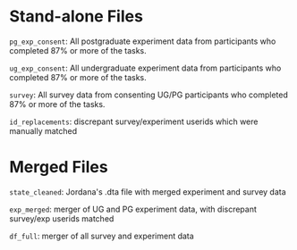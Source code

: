 # Stand-alone Files

`pg_exp_consent`: All postgraduate experiment data from participants who completed 87% or more of the tasks.

`ug_exp_consent`: All undergraduate experiment data from participants who completed 87% or more of the tasks.

`survey`: All survey data from consenting UG/PG participants who completed 87% or more of the tasks.

`id_replacements`: discrepant survey/experiment userids which were manually matched 

# Merged Files

`state_cleaned`: Jordana's .dta file with merged experiment and survey data

`exp_merged`: merger of UG and PG experiment data, with discrepant survey/exp userids matched

`df_full`: merger of all survey and experiment data



